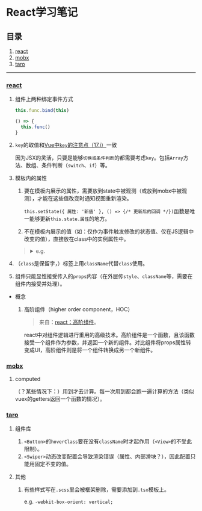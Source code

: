 # React学习笔记

## 目录
1. [react](#react)
1. [mobx](#mobx)
1. [taro](#taro)

---

### [react](https://github.com/facebook/react)
1. 组件上两种绑定事件方式

    ```javascript
    this.func.bind(this)

    () => {
      this.func()
    }
    ```
2. `key`的取值和[Vue中`key`的注意点（17.i）](https://github.com/realgeoffrey/knowledge/blob/master/网站前端/Vue.js学习笔记/README.md#指令--特殊attribute)一致

    因为JSX的灵活，只要是能够`切换或条件判断`的都需要考虑`key`。包括`Array`方法、数组、条件判断（`switch`、`if`）等。
3. 模板内的属性

    1. 要在模板内展示的属性，需要放到state中被观测（或放到mobx中被观测），才能在这些值改变时通知视图重新渲染。

        `this.setState({ 属性: '新值' }, () => {/* 更新后的回调 */})`函数是唯一能够更新`this.state.属性`的地方。
    2. 不在模板内展示的值（如：仅作为事件触发修改的状态值、仅在JS逻辑中改变的值），直接放在class中的实例属性中。

    ><details>
    ><summary>e.g.</summary>
    >
    >```jsx
    >class MyComponent extends Component {
    >  constructor (...props) {
    >    super(...props)
    >    this.state = {
    >      current: 0    // 需要放到模板内展示
    >    }
    >  }
    >
    >  isLoading = false // 不需要在模板内展示
    >
    >  render () {
    >    return (
    >      <View
    >        onClick={() => {
    >          this.isLoading = !this.isLoading // 直接赋值修改
    >          this.setState({                  // setState修改
    >            current: this.state.current + 1
    >          })
    >        }}
    >      >
    >        {this.state.current}
    >      </View>
    >    )
    >  }
    >}
    >```
    ></details>
4. （`class`是保留字，）标签上用`className`代替`class`使用。
5. 组件只能显性接受传入的`props`内容（在外层传`style`、`className`等，需要在组件内接受并处理）。

- 概念

    1. 高阶组件（higher order component，HOC）

        >来自：[react：高阶组件](https://react.docschina.org/docs/higher-order-components.html)。

        react中对组件逻辑进行重用的高级技术。高阶组件是一个函数，且该函数接受一个组件作为参数，并返回一个新的组件。对比组件将props属性转变成UI，高阶组件则是将一个组件转换成另一个新组件。

### [mobx](https://github.com/mobxjs/mobx)
1. computed

    （？某些情况下：）用到才去计算。每一次用到都会跑一遍计算的方法（类似vuex的getters返回一个函数的情况）。

### [taro](https://github.com/NervJS/taro)
1. 组件库

    1. `<Button>`的`hoverClass`要在没有`className`时才起作用（`<View>`的不受此限制）。
    2. `<Swiper>`动态改变配置会导致渲染错误（属性、内部滑块？），因此配置只能用固定不变的值。
2. 其他

    1. 有些样式写在`.scss`里会被框架删除，需要添加到`.tsx`模板上。

        e.g. `-webkit-box-orient: vertical;`
